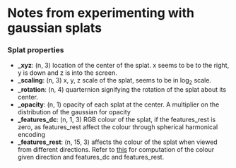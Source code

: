 # Notes from experimenting with gaussian splats

### Splat properties

- **_xyz**: (n, 3) location of the center of the splat. x seems to be to the right, y is down and z is into the screen.
- **_scaling**: (n, 3) x, y, z scale of the splat, seems to be in $\log_2$ scale.
- **_rotation**: (n, 4) quarternion signifying the rotation of the splat about its center.
- **_opacity**: (n, 1) opacity of each splat at the center. A multiplier on the distribution of the gaussian for opacity
- **_features_dc**: (n, 1, 3) RGB colour of the splat, if the features_rest is zero, as features_rest affect the colour through spherical harmonical encoding
- **_features_rest**: (n, 15, 3) affects the colour of the splat when viewed from different directions. Refer to [this](https://github.com/graphdeco-inria/gaussian-splatting/blob/main/utils/sh_utils.py) for computation of the colour given direction and features_dc and features_rest.
